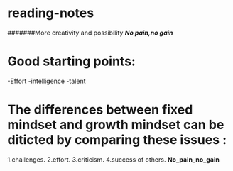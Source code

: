 # reading-notes
#######More creativity and possibility 
***No pain,no gain***
# Good starting points:
-Effort
-intelligence
-talent
# The differences between fixed mindset and growth mindset can be diticted by comparing these issues :
1.challenges.
2.effort.
3.criticism.
4.success of others.
**No_pain_no_gain**







